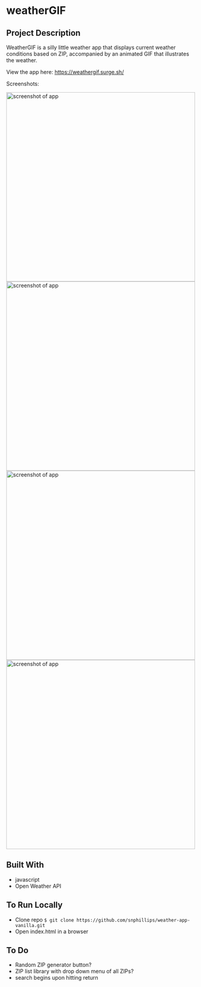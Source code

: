 # weatherGIF

## Project Description

WeatherGIF is a silly little weather app that displays current weather conditions based on ZIP, accompanied by an animated GIF that illustrates the weather.

View the app here: https://weathergif.surge.sh/

Screenshots:

<img src="https://i.imgur.com/sZIOolK.png" width="500" alt="screenshot of app">
<img src="https://i.imgur.com/sQ76XfT.jpg" width="500" alt="screenshot of app">
<img src="https://i.imgur.com/iPDNNPO.jpg" width="500" alt="screenshot of app">
<img src="https://i.imgur.com/7xJLvzx.png" width="500" alt="screenshot of app">

## Built With
- javascript
- Open Weather API

## To Run Locally
- Clone repo
`$ git clone https://github.com/snphillips/weather-app-vanilla.git`
- Open index.html in a browser

## To Do
- Random ZIP generator button?
- ZIP list library with drop down menu of all ZIPs?
- search begins upon hitting return
